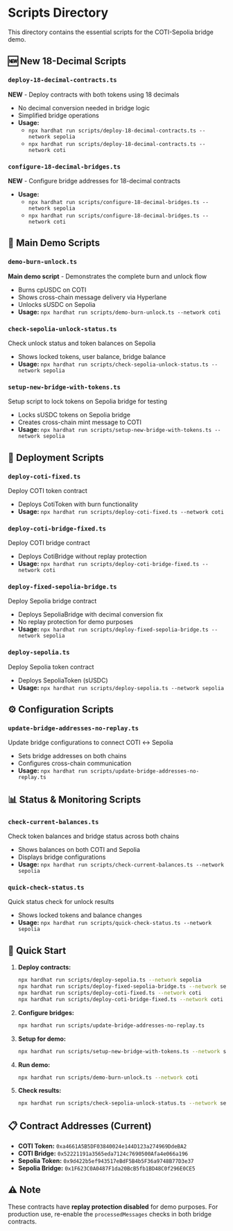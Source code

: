 # Scripts Directory

This directory contains the essential scripts for the COTI-Sepolia bridge demo.

## 🆕 New 18-Decimal Scripts

### `deploy-18-decimal-contracts.ts`
**NEW** - Deploy contracts with both tokens using 18 decimals
- No decimal conversion needed in bridge logic
- Simplified bridge operations
- **Usage:** 
  - `npx hardhat run scripts/deploy-18-decimal-contracts.ts --network sepolia`
  - `npx hardhat run scripts/deploy-18-decimal-contracts.ts --network coti`

### `configure-18-decimal-bridges.ts`
**NEW** - Configure bridge addresses for 18-decimal contracts
- **Usage:**
  - `npx hardhat run scripts/configure-18-decimal-bridges.ts --network sepolia`
  - `npx hardhat run scripts/configure-18-decimal-bridges.ts --network coti`

## 🎯 Main Demo Scripts

### `demo-burn-unlock.ts`
**Main demo script** - Demonstrates the complete burn and unlock flow
- Burns cpUSDC on COTI
- Shows cross-chain message delivery via Hyperlane  
- Unlocks sUSDC on Sepolia
- **Usage:** `npx hardhat run scripts/demo-burn-unlock.ts --network coti`

### `check-sepolia-unlock-status.ts`
Check unlock status and token balances on Sepolia
- Shows locked tokens, user balance, bridge balance
- **Usage:** `npx hardhat run scripts/check-sepolia-unlock-status.ts --network sepolia`

### `setup-new-bridge-with-tokens.ts`
Setup script to lock tokens on Sepolia bridge for testing
- Locks sUSDC tokens on Sepolia bridge
- Creates cross-chain mint message to COTI
- **Usage:** `npx hardhat run scripts/setup-new-bridge-with-tokens.ts --network sepolia`

## 🔧 Deployment Scripts

### `deploy-coti-fixed.ts`
Deploy COTI token contract
- Deploys CotiToken with burn functionality
- **Usage:** `npx hardhat run scripts/deploy-coti-fixed.ts --network coti`

### `deploy-coti-bridge-fixed.ts`
Deploy COTI bridge contract
- Deploys CotiBridge without replay protection
- **Usage:** `npx hardhat run scripts/deploy-coti-bridge-fixed.ts --network coti`

### `deploy-fixed-sepolia-bridge.ts`
Deploy Sepolia bridge contract
- Deploys SepoliaBridge with decimal conversion fix
- No replay protection for demo purposes
- **Usage:** `npx hardhat run scripts/deploy-fixed-sepolia-bridge.ts --network sepolia`

### `deploy-sepolia.ts`
Deploy Sepolia token contract
- Deploys SepoliaToken (sUSDC)
- **Usage:** `npx hardhat run scripts/deploy-sepolia.ts --network sepolia`

## ⚙️ Configuration Scripts

### `update-bridge-addresses-no-replay.ts`
Update bridge configurations to connect COTI ↔ Sepolia
- Sets bridge addresses on both chains
- Configures cross-chain communication
- **Usage:** `npx hardhat run scripts/update-bridge-addresses-no-replay.ts`

## 📊 Status & Monitoring Scripts

### `check-current-balances.ts`
Check token balances and bridge status across both chains
- Shows balances on both COTI and Sepolia
- Displays bridge configurations
- **Usage:** `npx hardhat run scripts/check-current-balances.ts --network sepolia`

### `quick-check-status.ts`
Quick status check for unlock results
- Shows locked tokens and balance changes
- **Usage:** `npx hardhat run scripts/quick-check-status.ts --network sepolia`

## 🚀 Quick Start

1. **Deploy contracts:**
   ```bash
   npx hardhat run scripts/deploy-sepolia.ts --network sepolia
   npx hardhat run scripts/deploy-fixed-sepolia-bridge.ts --network sepolia
   npx hardhat run scripts/deploy-coti-fixed.ts --network coti
   npx hardhat run scripts/deploy-coti-bridge-fixed.ts --network coti
   ```

2. **Configure bridges:**
   ```bash
   npx hardhat run scripts/update-bridge-addresses-no-replay.ts
   ```

3. **Setup for demo:**
   ```bash
   npx hardhat run scripts/setup-new-bridge-with-tokens.ts --network sepolia
   ```

4. **Run demo:**
   ```bash
   npx hardhat run scripts/demo-burn-unlock.ts --network coti
   ```

5. **Check results:**
   ```bash
   npx hardhat run scripts/check-sepolia-unlock-status.ts --network sepolia
   ```

## 📋 Contract Addresses (Current)

- **COTI Token:** `0xa4661A5B5DF03840024e144D123a274969DdeBA2`
- **COTI Bridge:** `0x52221191a3565eda7124c7690500Afa4e066a196`
- **Sepolia Token:** `0x9d422b5ef943517eBdF5B4b5F36a9748B77D3e37`
- **Sepolia Bridge:** `0x1F623C0A0487F1da20BcB5fb1BD48C0f296E0CE5`

## ⚠️ Note

These contracts have **replay protection disabled** for demo purposes. For production use, re-enable the `processedMessages` checks in both bridge contracts. 